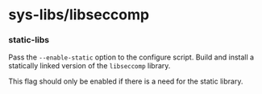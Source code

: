 # sys-libs/libseccomp

### static-libs
Pass the `--enable-static` option to the configure script. Build and install a statically linked version of the `libseccomp` library.

This flag should only be enabled if there is a need for the static library.
